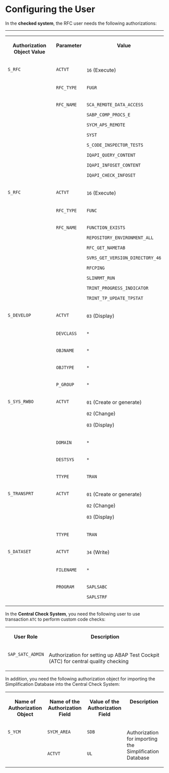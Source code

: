 <!-- loio67c19637847049fb9d7c023af00e5f62 -->

# Configuring the User



In the **checked system**, the RFC user needs the following authorizations:

****


<table>
<tr>
<th valign="top">

Authorization Object Value

</th>
<th valign="top">

Parameter

</th>
<th valign="top">

Value

</th>
</tr>
<tr>
<td valign="top" rowspan="3">

`S_RFC`

</td>
<td valign="top">

`ACTVT`

</td>
<td valign="top">

`16` \(Execute\)

</td>
</tr>
<tr>
<td valign="top">

`RFC_TYPE`

</td>
<td valign="top">

`FUGR`

</td>
</tr>
<tr>
<td valign="top">

`RFC_NAME`

</td>
<td valign="top">

`SCA_REMOTE_DATA_ACCESS`

`SABP_COMP_PROCS_E`

`SYCM_APS_REMOTE`

`SYST`

`S_CODE_INSPECTOR_TESTS`

`IQAPI_QUERY_CONTENT`

`IQAPI_INFOSET_CONTENT`

`IQAPI_CHECK_INFOSET`

</td>
</tr>
<tr>
<td valign="top" rowspan="3">

`S_RFC`

</td>
<td valign="top">

`ACTVT`

</td>
<td valign="top">

`16` \(Execute\)

</td>
</tr>
<tr>
<td valign="top">

`RFC_TYPE`

</td>
<td valign="top">

`FUNC`

</td>
</tr>
<tr>
<td valign="top">

`RFC_NAME`

</td>
<td valign="top">

`FUNCTION_EXISTS`

`REPOSITORY_ENVIRONMENT_ALL`

`RFC_GET_NAMETAB`

`SVRS_GET_VERSION_DIRECTORY_46`

`RFCPING`

`SLINRMT_RUN`

`TRINT_PROGRESS_INDICATOR`

`TRINT_TP_UPDATE_TPSTAT`

</td>
</tr>
<tr>
<td valign="top" rowspan="5">

`S_DEVELOP`

</td>
<td valign="top">

`ACTVT`

</td>
<td valign="top">

`03` \(Display\)

</td>
</tr>
<tr>
<td valign="top">

`DEVCLASS`

</td>
<td valign="top">

`*`

</td>
</tr>
<tr>
<td valign="top">

`OBJNAME`

</td>
<td valign="top">

`*`

</td>
</tr>
<tr>
<td valign="top">

`OBJTYPE`

</td>
<td valign="top">

`*`

</td>
</tr>
<tr>
<td valign="top">

`P_GROUP`

</td>
<td valign="top">

`*`

</td>
</tr>
<tr>
<td valign="top" rowspan="4">

`S_SYS_RWBO`

</td>
<td valign="top">

`ACTVT`

</td>
<td valign="top">

`01` \(Create or generate\)

`02` \(Change\)

`03` \(Display\)

</td>
</tr>
<tr>
<td valign="top">

`DOMAIN`

</td>
<td valign="top">

`*`

</td>
</tr>
<tr>
<td valign="top">

`DESTSYS`

</td>
<td valign="top">

`*`

</td>
</tr>
<tr>
<td valign="top">

`TTYPE`

</td>
<td valign="top">

`TRAN`

</td>
</tr>
<tr>
<td valign="top" rowspan="2">

`S_TRANSPRT`

</td>
<td valign="top">

`ACTVT`

</td>
<td valign="top">

`01` \(Create or generate\)

`02` \(Change\)

`03` \(Display\)

</td>
</tr>
<tr>
<td valign="top">

`TTYPE`

</td>
<td valign="top">

`TRAN`

</td>
</tr>
<tr>
<td valign="top" rowspan="3">

`S_DATASET`

</td>
<td valign="top">

`ACTVT`

</td>
<td valign="top">

`34` \(Write\)

</td>
</tr>
<tr>
<td valign="top">

`FILENAME`

</td>
<td valign="top">

`*`

</td>
</tr>
<tr>
<td valign="top">

`PROGRAM`

</td>
<td valign="top">

`SAPLSABC`

`SAPLSTRF`

</td>
</tr>
</table>



In the **Central Check System**, you need the following user to use transaction `ATC` to perform custom code checks:


<table>
<tr>
<th valign="top">

User Role

</th>
<th valign="top">

Description

</th>
</tr>
<tr>
<td valign="top">

`SAP_SATC_ADMIN` 

</td>
<td valign="top">

Authorization for setting up ABAP Test Cockpit \(ATC\) for central quality checking

</td>
</tr>
</table>

In addition, you need the following authorization object for importing the Simplification Database into the Central Check System:


<table>
<tr>
<th valign="top">

Name of Authorization Object

</th>
<th valign="top">

Name of the Authorization Field

</th>
<th valign="top">

Value of the Authorization Field

</th>
<th valign="top">

Description

</th>
</tr>
<tr>
<td valign="top" rowspan="2">

`S_YCM` 

</td>
<td valign="top">

`SYCM_AREA` 

</td>
<td valign="top">

`SDB` 

</td>
<td valign="top" rowspan="2">

Authorization for importing the Simplification Database

</td>
</tr>
<tr>
<td valign="top">

`ACTVT` 

</td>
<td valign="top">

`UL` 

</td>
</tr>
</table>

